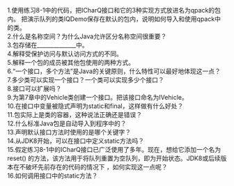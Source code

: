 1.使用练习8-1中的代码，把ICharQ接口和它的3种实现方式放进名为qpack的包内。
把演示队列的类IQDemo保存在默认的包内，说明如何导入和使用qpack中的类。               
2.什么是名称空间？为什么Java允许区分名称空间很重要？            
3.包存储在______________中。             
4.解释受保护访问与默认访问方式的不同。                
5.解释一个包的成员被其他包使用的两种方式。                
6.“一个接口，多个方法”是Java的关键原则，什么特性可以最好地体现这一点？
7.多少类可以实现一个接口？一个类可以实现多少个接口？           
8.接口可以扩展吗？                      
9.为第7章中的Vehicle类创建一个接口。把该接口命名为IVehicle。            
10.在接口中变量被隐式声明为static和final，这样做有什么好处？        
11.包实际上是类的容器，这种说法正确还是错误？             
12.什么标准Java包是自动导入到程序中的？      
13.声明默认接口方法时使用的是哪个关键字？      
14.从JDK8开始，可以在接口中定义static方法吗？     
15.假定练习8-1中的ICharQ接口已广泛使用了多年。现在，想给它添加一个名为reset()
的方法，该方法用于将队列重置为空队列，即为开始状态。JDK8或后续版本在不破坏先前存在的代码的情况下
，如何实现这一点呢？       
16.如何调用接口中的static方法？           
